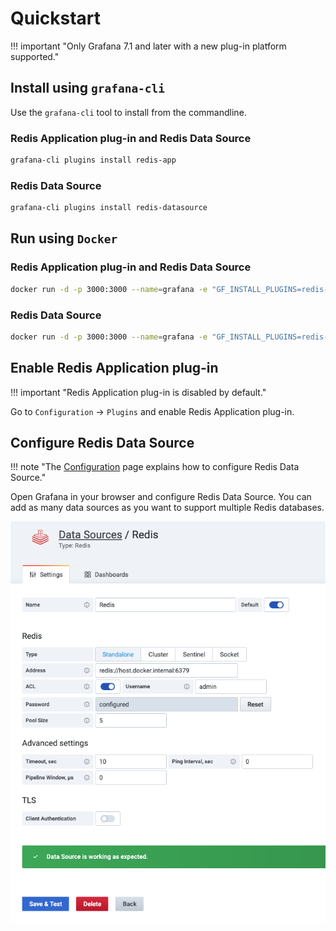 # Quickstart

!!! important "Only Grafana 7.1 and later with a new plug-in platform supported."

## Install using `grafana-cli`

Use the `grafana-cli` tool to install from the commandline.

### Redis Application plug-in and Redis Data Source

```bash
grafana-cli plugins install redis-app
```

### Redis Data Source

```bash
grafana-cli plugins install redis-datasource
```

## Run using `Docker`

### Redis Application plug-in and Redis Data Source

```bash
docker run -d -p 3000:3000 --name=grafana -e "GF_INSTALL_PLUGINS=redis-app" grafana/grafana
```

### Redis Data Source

```bash
docker run -d -p 3000:3000 --name=grafana -e "GF_INSTALL_PLUGINS=redis-datasource" grafana/grafana
```

## Enable Redis Application plug-in

!!! important "Redis Application plug-in is disabled by default."

Go to `Configuration` -> `Plugins` and enable Redis Application plug-in.

## Configure Redis Data Source

!!! note "The [Configuration](redis-datasource/configuration.md) page explains how to configure Redis Data Source."

Open Grafana in your browser and configure Redis Data Source. You can add as many data sources as you want to support multiple Redis databases.

![Datasource](https://raw.githubusercontent.com/RedisGrafana/grafana-redis-datasource/master/src/img/datasource.png)
